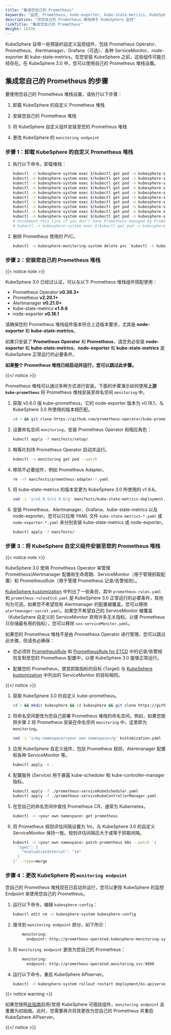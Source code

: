```yaml
---
title: "集成您自己的 Prometheus"
keywords: "监控, Prometheus, node-exporter, kube-state-metrics, KubeSphere, Kubernetes"
description: "将您自己的 Prometheus 堆栈用于 KubeSphere 监控"
linkTitle: "集成您自己的 Prometheus"
Weight: 16330
---
```


KubeSphere 自带一些预装的自定义监控组件，包括 Prometheus Operator、Prometheus、Alertmanager、Grafana（可选）、各种 ServiceMonitor、node-exporter 和 kube-state-metrics。在您安装 KubeSphere 之前，这些组件可能已经存在。在 KubeSphere 3.0 中，您可以使用自己的 Prometheus 堆栈设置。

## 集成您自己的 Prometheus 的步骤

要使用您自己的 Prometheus 堆栈设置，请执行以下步骤：

1. 卸载 KubeSphere 的自定义 Prometheus 堆栈

2. 安装您自己的 Prometheus 堆栈

3. 将 KubeSphere 自定义组件安装至您的 Prometheus 堆栈

4. 更改 KubeSphere 的 `monitoring endpoint`

### 步骤 1：卸载 KubeSphere 的自定义 Prometheus 堆栈

1. 执行以下命令，卸载堆栈：

   ```bash
   kubectl -n kubesphere-system exec $(kubectl get pod -n kubesphere-system -l app=ks-install -o jsonpath='{.items[0].metadata.name}') -- kubectl delete -f /kubesphere/kubesphere/prometheus/alertmanager/ 2>/dev/null
   kubectl -n kubesphere-system exec $(kubectl get pod -n kubesphere-system -l app=ks-install -o jsonpath='{.items[0].metadata.name}') -- kubectl delete -f /kubesphere/kubesphere/prometheus/devops/ 2>/dev/null
   kubectl -n kubesphere-system exec $(kubectl get pod -n kubesphere-system -l app=ks-install -o jsonpath='{.items[0].metadata.name}') -- kubectl delete -f /kubesphere/kubesphere/prometheus/etcd/ 2>/dev/null
   kubectl -n kubesphere-system exec $(kubectl get pod -n kubesphere-system -l app=ks-install -o jsonpath='{.items[0].metadata.name}') -- kubectl delete -f /kubesphere/kubesphere/prometheus/grafana/ 2>/dev/null
   kubectl -n kubesphere-system exec $(kubectl get pod -n kubesphere-system -l app=ks-install -o jsonpath='{.items[0].metadata.name}') -- kubectl delete -f /kubesphere/kubesphere/prometheus/kube-state-metrics/ 2>/dev/null
   kubectl -n kubesphere-system exec $(kubectl get pod -n kubesphere-system -l app=ks-install -o jsonpath='{.items[0].metadata.name}') -- kubectl delete -f /kubesphere/kubesphere/prometheus/node-exporter/ 2>/dev/null
   kubectl -n kubesphere-system exec $(kubectl get pod -n kubesphere-system -l app=ks-install -o jsonpath='{.items[0].metadata.name}') -- kubectl delete -f /kubesphere/kubesphere/prometheus/upgrade/ 2>/dev/null
   kubectl -n kubesphere-system exec $(kubectl get pod -n kubesphere-system -l app=ks-install -o jsonpath='{.items[0].metadata.name}') -- kubectl delete -f /kubesphere/kubesphere/prometheus/prometheus-rules-v1.16\+.yaml 2>/dev/null
   kubectl -n kubesphere-system exec $(kubectl get pod -n kubesphere-system -l app=ks-install -o jsonpath='{.items[0].metadata.name}') -- kubectl delete -f /kubesphere/kubesphere/prometheus/prometheus-rules.yaml 2>/dev/null
   kubectl -n kubesphere-system exec $(kubectl get pod -n kubesphere-system -l app=ks-install -o jsonpath='{.items[0].metadata.name}') -- kubectl delete -f /kubesphere/kubesphere/prometheus/prometheus 2>/dev/null
   # Uncomment this line if you don't have Prometheus managed by Prometheus Operator in other namespaces.
   # kubectl -n kubesphere-system exec $(kubectl get pod -n kubesphere-system -l app=ks-install -o jsonpath='{.items[0].metadata.name}') -- kubectl delete -f /kubesphere/kubesphere/prometheus/init/ 2>/dev/null
   ```

2. 删除 Prometheus 使用的 PVC。

   ```bash
   kubectl -n kubesphere-monitoring-system delete pvc `kubectl -n kubesphere-monitoring-system get pvc | grep -v VOLUME | awk '{print $1}' |  tr '\n' ' '`
   ```

### 步骤 2：安装您自己的 Prometheus 堆栈

{{< notice note >}}

KubeSphere 3.0 已经过认证，可以与以下 Prometheus 堆栈组件搭配使用：

- Prometheus Operator **v0.38.3+**
- Prometheus **v2.20.1+**
- Alertmanager **v0.21.0+**
- kube-state-metrics **v1.9.6**
- node-exporter **v0.18.1**

请确保您的 Prometheus 堆栈组件版本符合上述版本要求，尤其是 **node-exporter** 和 **kube-state-metrics**。

如果只安装了 **Prometheus Operator** 和 **Prometheus**，请您务必安装 **node-exporter** 和 **kube-state-metrics**。**node-exporter** 和 **kube-state-metrics** 是 KubeSphere 正常运行的必要条件。

**如果整个 Prometheus 堆栈已经启动并运行，您可以跳过此步骤。**

{{</ notice >}}

Prometheus 堆栈可以通过多种方式进行安装。下面的步骤演示如何使用**上游 `kube-prometheus`** 将 Prometheus 堆栈安装至命名空间 `monitoring` 中。

1. 获取 v0.6.0 版 kube-prometheus，它的 node-exporter 版本为 v0.18.1，与 KubeSphere 3.0 所使用的版本相匹配。

   ```bash
   cd ~ && git clone https://github.com/prometheus-operator/kube-prometheus.git && cd kube-prometheus && git checkout tags/v0.6.0 -b v0.6.0
   ```

2. 设置命名空间 `monitoring`，安装 Prometheus Operator 和相应角色：

   ```bash
   kubectl apply -f manifests/setup/
   ```

3. 稍等片刻待 Prometheus Operator 启动并运行。

   ```bash
   kubectl -n monitoring get pod --watch
   ```

4. 移除不必要组件，例如 Prometheus Adapter。

   ```bash
   rm -rf manifests/prometheus-adapter-*.yaml
   ```

5. 将 kube-state-metrics 的版本变更为 KubeSphere 3.0 所使用的 v1.9.6。

   ```bash
   sed -i 's/v1.9.5/v1.9.6/g' manifests/kube-state-metrics-deployment.yaml
   ```

6. 安装 Prometheus、Alertmanager、Grafana、kube-state-metrics 以及 node-exporter。您可以只应用 YAML 文件 `kube-state-metrics-*.yaml` 或 `node-exporter-*.yaml` 来分别安装 kube-state-metrics 或 node-exporter。

   ```bash
   kubectl apply -f manifests/
   ```

### 步骤 3：将 KubeSphere 自定义组件安装至您的 Prometheus 堆栈

{{< notice note >}}

KubeSphere 3.0 使用 Prometheus Operator 来管理 Prometheus/Alertmanager 配置和生命周期、ServiceMonitor（用于管理抓取配置）和 PrometheusRule（用于管理 Prometheus 记录/告警规则）。

[KubeSphere kustomization](https://github.com/kubesphere/kube-prometheus/blob/ks-v3.0/kustomize/kustomization.yaml) 中列出了一些条目，其中 `prometheus-rules.yaml` 和 `prometheus-rulesEtcd.yaml` 是 KubeSphere 3.0 正常运行的必要条件，其他均为可选。如果您不希望现有 Alertmanager 的配置被覆盖，您可以移除 `alertmanager-secret.yaml`。如果您不希望自己的 ServiceMonitor 被覆盖（KubeSphere 自定义的 ServiceMonitor 弃用许多无关指标，以便 Prometheus 只存储最有用的指标），您可以移除 `xxx-serviceMonitor.yaml`。

如果您的 Prometheus 堆栈不是由 Prometheus Operator 进行管理，您可以跳过此步骤。但请务必确保：

- 您必须将 [PrometheusRule](https://github.com/kubesphere/kube-prometheus/blob/ks-v3.0/kustomize/prometheus-rules.yaml) 和 [PrometheusRule for ETCD](https://github.com/kubesphere/kube-prometheus/blob/ks-v3.0/kustomize/prometheus-rulesEtcd.yaml) 中的记录/告警规则复制至您的 Prometheus 配置中，以便 KubeSphere 3.0 能够正常运行。

- 配置您的 Prometheus，使其抓取指标的目标 (Target) 与 [KubeSphere kustomization](https://github.com/kubesphere/kube-prometheus/blob/ks-v3.0/kustomize/kustomization.yaml) 中列出的 ServiceMonitor 的目标相同。

{{</ notice >}}

1. 获取 KubeSphere 3.0 的自定义 kube-prometheus。

   ```bash
   cd ~ && mkdir kubesphere && cd kubesphere && git clone https://github.com/kubesphere/kube-prometheus.git && cd kube-prometheus/kustomize
   ```

2. 将命名空间更改为您自己部署 Prometheus 堆栈的命名空间。例如，如果您按照步骤 2 将 Prometheus 安装在命名空间 `monitoring` 中，这里即为 `monitoring`。

   ```bash
   sed -i 's/my-namespace/<your own namespace>/g' kustomization.yaml
   ```

3. 应用 KubeSphere 自定义组件，包括 Prometheus 规则、Alertmanager 配置和各种 ServiceMonitor 等。

   ```bash
   kubectl apply -k .
   ```

4. 配置服务 (Service) 用于暴露 kube-scheduler 和 kube-controller-manager 指标。

   ```bash
   kubectl apply -f ./prometheus-serviceKubeScheduler.yaml
   kubectl apply -f ./prometheus-serviceKubeControllerManager.yaml
   ```

5. 在您自己的命名空间中查找 Prometheus CR，通常为 Kubernetes。

   ```bash
   kubectl -n <your own namespace> get prometheus
   ```

6. 将 Prometheus 规则评估间隔设置为 1m，与 KubeSphere 3.0 的自定义 ServiceMonitor 保持一致。规则评估间隔应大于或等于抓取间隔。

   ```bash
   kubectl -n <your own namespace> patch prometheus k8s --patch '{
     "spec": {
       "evaluationInterval": "1m"
     }
   }' --type=merge
   ```

### 步骤 4：更改 KubeSphere 的 `monitoring endpoint`

您自己的 Prometheus 堆栈现在已启动并运行，您可以更改 KubeSphere 的监控 Endpoint 来使用您自己的 Prometheus。

1. 运行以下命令，编辑 `kubesphere-config`：

   ```bash
   kubectl edit cm -n kubesphere-system kubesphere-config
   ```

2. 搜寻到 `monitoring endpoint` 部分，如下所示：

   ```bash
       monitoring:
         endpoint: http://prometheus-operated.kubesphere-monitoring-system.svc:9090
   ```

3. 将 `monitoring endpoint` 更改为您自己的 Prometheus：

   ```bash
       monitoring:
         endpoint: http://prometheus-operated.monitoring.svc:9090
   ```

4. 运行以下命令，重启 KubeSphere APIserver。

   ```bash
   kubectl -n kubesphere-system rollout restart deployment/ks-apiserver
   ```

{{< notice warning >}}

如果您按照[此指南](../../../pluggable-components/overview/)启用/禁用 KubeSphere 可插拔组件，`monitoring endpoint` 会重置为初始值。此时，您需要再次将其更改为您自己的 Prometheus 并重启 KubeSphere APIserver。

{{</ notice >}}